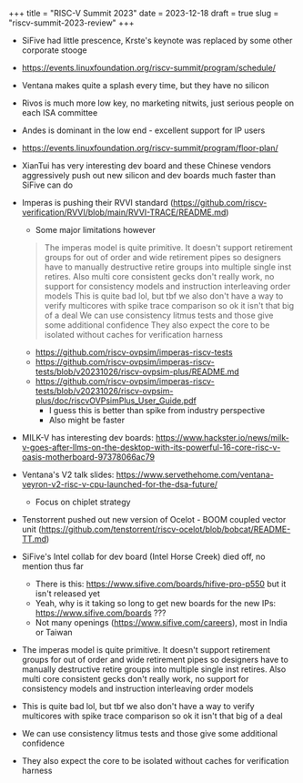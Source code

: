 +++
title = "RISC-V Summit 2023"
date = 2023-12-18
draft = true
slug = "riscv-summit-2023-review"
+++

- SiFive had little prescence, Krste's keynote was replaced by some other corporate stooge
- https://events.linuxfoundation.org/riscv-summit/program/schedule/
- Ventana makes quite a splash every time, but they have no silicon
- Rivos is much more low key, no marketing nitwits, just serious people on each ISA committee
- Andes is dominant in the low end - excellent support for IP users
- https://events.linuxfoundation.org/riscv-summit/program/floor-plan/
- XianTui has very interesting dev board and these Chinese vendors aggressively push out new silicon and dev boards much faster than SiFive can do
- Imperas is pushing their RVVI standard (https://github.com/riscv-verification/RVVI/blob/main/RVVI-TRACE/README.md)
    - Some major limitations however
    > The imperas model is quite primitive. It doesn't support retirement groups for out of order and wide retirement pipes so designers have to manually destructive retire groups into multiple single inst retires. Also multi core consistent gecks don't really work, no support for consistency models and instruction interleaving order models
    > This is quite bad lol, but tbf we also don't have a way to verify multicores with spike trace comparison so ok it isn't that big of a deal
    > We can use consistency litmus tests and those give some additional confidence
    > They also expect the core to be isolated without caches for verification harness
    - https://github.com/riscv-ovpsim/imperas-riscv-tests
    - https://github.com/riscv-ovpsim/imperas-riscv-tests/blob/v20231026/riscv-ovpsim-plus/README.md
    - https://github.com/riscv-ovpsim/imperas-riscv-tests/blob/v20231026/riscv-ovpsim-plus/doc/riscvOVPsimPlus_User_Guide.pdf
        - I guess this is better than spike from industry perspective
        - Also might be faster
- MILK-V has interesting dev boards: https://www.hackster.io/news/milk-v-goes-after-llms-on-the-desktop-with-its-powerful-16-core-risc-v-oasis-motherboard-97378066ac79
- Ventana's V2 talk slides: https://www.servethehome.com/ventana-veyron-v2-risc-v-cpu-launched-for-the-dsa-future/
    - Focus on chiplet strategy
- Tenstorrent pushed out new version of Ocelot - BOOM coupled vector unit (https://github.com/tenstorrent/riscv-ocelot/blob/bobcat/README-TT.md)
- SiFive's Intel collab for dev board (Intel Horse Creek) died off, no mention thus far
    - There is this: https://www.sifive.com/boards/hifive-pro-p550 but it isn't released yet
    - Yeah, why is it taking so long to get new boards for the new IPs: https://www.sifive.com/boards ???
    - Not many openings (https://www.sifive.com/careers), most in India or Taiwan

- The imperas model is quite primitive. It doesn't support retirement groups for out of order and wide retirement pipes so designers have to manually destructive retire groups into multiple single inst retires. Also multi core consistent gecks don't really work, no support for consistency models and instruction interleaving order models
- This is quite bad lol, but tbf we also don't have a way to verify multicores with spike trace comparison so ok it isn't that big of a deal
- We can use consistency litmus tests and those give some additional confidence
- They also expect the core to be isolated without caches for verification harness
